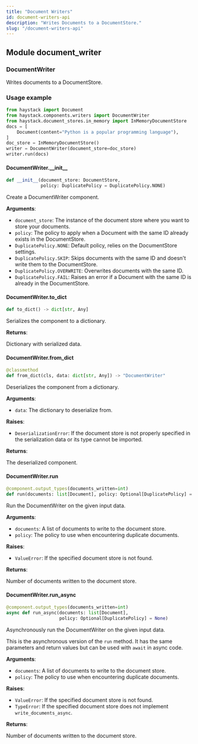 ```yaml
---
title: "Document Writers"
id: document-writers-api
description: "Writes Documents to a DocumentStore."
slug: "/document-writers-api"
---
```


<a id="document_writer"></a>

## Module document\_writer

<a id="document_writer.DocumentWriter"></a>

### DocumentWriter

Writes documents to a DocumentStore.

### Usage example
```python
from haystack import Document
from haystack.components.writers import DocumentWriter
from haystack.document_stores.in_memory import InMemoryDocumentStore
docs = [
    Document(content="Python is a popular programming language"),
]
doc_store = InMemoryDocumentStore()
writer = DocumentWriter(document_store=doc_store)
writer.run(docs)
```

<a id="document_writer.DocumentWriter.__init__"></a>

#### DocumentWriter.\_\_init\_\_

```python
def __init__(document_store: DocumentStore,
             policy: DuplicatePolicy = DuplicatePolicy.NONE)
```

Create a DocumentWriter component.

**Arguments**:

- `document_store`: The instance of the document store where you want to store your documents.
- `policy`: The policy to apply when a Document with the same ID already exists in the DocumentStore.
- `DuplicatePolicy.NONE`: Default policy, relies on the DocumentStore settings.
- `DuplicatePolicy.SKIP`: Skips documents with the same ID and doesn't write them to the DocumentStore.
- `DuplicatePolicy.OVERWRITE`: Overwrites documents with the same ID.
- `DuplicatePolicy.FAIL`: Raises an error if a Document with the same ID is already in the DocumentStore.

<a id="document_writer.DocumentWriter.to_dict"></a>

#### DocumentWriter.to\_dict

```python
def to_dict() -> dict[str, Any]
```

Serializes the component to a dictionary.

**Returns**:

Dictionary with serialized data.

<a id="document_writer.DocumentWriter.from_dict"></a>

#### DocumentWriter.from\_dict

```python
@classmethod
def from_dict(cls, data: dict[str, Any]) -> "DocumentWriter"
```

Deserializes the component from a dictionary.

**Arguments**:

- `data`: The dictionary to deserialize from.

**Raises**:

- `DeserializationError`: If the document store is not properly specified in the serialization data or its type cannot be imported.

**Returns**:

The deserialized component.

<a id="document_writer.DocumentWriter.run"></a>

#### DocumentWriter.run

```python
@component.output_types(documents_written=int)
def run(documents: list[Document], policy: Optional[DuplicatePolicy] = None)
```

Run the DocumentWriter on the given input data.

**Arguments**:

- `documents`: A list of documents to write to the document store.
- `policy`: The policy to use when encountering duplicate documents.

**Raises**:

- `ValueError`: If the specified document store is not found.

**Returns**:

Number of documents written to the document store.

<a id="document_writer.DocumentWriter.run_async"></a>

#### DocumentWriter.run\_async

```python
@component.output_types(documents_written=int)
async def run_async(documents: list[Document],
                    policy: Optional[DuplicatePolicy] = None)
```

Asynchronously run the DocumentWriter on the given input data.

This is the asynchronous version of the `run` method. It has the same parameters and return values
but can be used with `await` in async code.

**Arguments**:

- `documents`: A list of documents to write to the document store.
- `policy`: The policy to use when encountering duplicate documents.

**Raises**:

- `ValueError`: If the specified document store is not found.
- `TypeError`: If the specified document store does not implement `write_documents_async`.

**Returns**:

Number of documents written to the document store.
